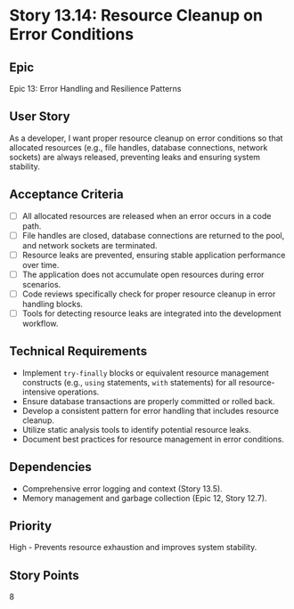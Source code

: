 # Story 13.14: Resource Cleanup on Error Conditions

## Epic
Epic 13: Error Handling and Resilience Patterns

## User Story
As a developer, I want proper resource cleanup on error conditions so that allocated resources (e.g., file handles, database connections, network sockets) are always released, preventing leaks and ensuring system stability.

## Acceptance Criteria
- [ ] All allocated resources are released when an error occurs in a code path.
- [ ] File handles are closed, database connections are returned to the pool, and network sockets are terminated.
- [ ] Resource leaks are prevented, ensuring stable application performance over time.
- [ ] The application does not accumulate open resources during error scenarios.
- [ ] Code reviews specifically check for proper resource cleanup in error handling blocks.
- [ ] Tools for detecting resource leaks are integrated into the development workflow.

## Technical Requirements
- Implement `try-finally` blocks or equivalent resource management constructs (e.g., `using` statements, `with` statements) for all resource-intensive operations.
- Ensure database transactions are properly committed or rolled back.
- Develop a consistent pattern for error handling that includes resource cleanup.
- Utilize static analysis tools to identify potential resource leaks.
- Document best practices for resource management in error conditions.

## Dependencies
- Comprehensive error logging and context (Story 13.5).
- Memory management and garbage collection (Epic 12, Story 12.7).

## Priority
High - Prevents resource exhaustion and improves system stability.

## Story Points
8
